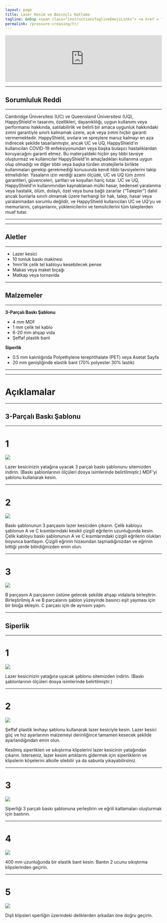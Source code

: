 ```yaml
---
layout: page
title: Laser Kesim ve Basınçlı Katlama
tagline: &nbsp <span class="instructionsTaglineEmojiLinks"> <a href = "https://youtu.be/IPKiPi-Tne8"><i class="em em-video_camera" aria-role="presentation" aria-label="VIDEO CAMERA"></i></a> <a href = "https://github.com/HappyShield/HappyShield/tree/master/Templates/LaserCutAndPressureCreasing" ><i class="em em-triangular_ruler" aria-role="presentation" aria-label="TRIANGULAR RULER"></i></a></span>
permalink: /pressure-creasing/tr/
---
```


<script src="https://snapwidget.com/js/snapwidget.js"></script>
<iframe src="https://snapwidget.com/embed/810066" class="snapwidget-widget" allowtransparency="true" frameborder="0" scrolling="no" style="border:none; overflow:hidden;  width:100%; "></iframe>

---

##  Sorumluluk Reddi

---

Cambridge Üniversitesi (UC) ve Queensland Üniversitesi (UQ), HappyShield'ın tasarımı, özellikleri, dayanıklılığı, uygun kullanımı veya performansı hakkında, satılabilirlik ve belirli bir amaca uygunluk hakkındaki zımni garantiyle sınırlı kalmamak üzere, açık veya zımni hiçbir garanti vermemektedir. HappyShield, sıvılara ve spreylere maruz kalmayı en aza indirecek şekilde tasarlanmıştır, ancak UC ve UQ, HappyShield'ın kullanıcıları COVID-19 enfeksiyonundan veya başka bulaşıcı hastalıklardan koruyacağını garanti etmez. Bu materyaldeki hiçbir şey tıbbi tavsiye oluşturmaz ve kullanıcılar HappyShield'in amaçladıkları kullanıma uygun olup olmadığı ve diğer tıbbi veya başka türden stratejilerle birlikte kullanmaları gerekip gerekmediği konusunda kendi tıbbi tavsiyelerini takip etmelidirler. Yasaların izin verdiği azami ölçüde, UC ve UQ tüm zımni garantileri, güvenceleri, şartları ve koşulları hariç tutar. UC ve UQ, HappyShield'ın kullanımından kaynaklanan mülki hasar, bedensel yaralanma veya hastalık, ölüm, dolaylı, özel veya buna bağlı zararlar (“Talepler”) dahil ancak bunlarla sınırlı olmamak üzere herhangi bir hak, talep, hasar veya yaralanmadan sorumlu değildir, ve HappyShield kullanıcıları UC ve UQ'yu ve memurlarını, çalışanlarını, yüklenicilerini ve temsilcilerini tüm taleplerden muaf tutar.

---

--- 

## Aletler

---

* Lazer kesici
* 10 tonluk baskı makinesi
* 1mm'lik çelik tel kabloyu kesebilecek pense
* Makas veya maket bıçağı
* Matkap veya tornavida

---

## Malzemeler

---

**3-Parçalı Baskı Şablonu**

* 4 mm MDF
* 1 mm çelik tel kablo
* 6-20 mm ahşap vida
* Şeffaf plastik bant

**Siperlik**

* 0.5 mm kalınlığında Polyethylene terephthalate (PET) veya Asetat Sayfa
* 20 mm genişliğinde elastik bant (70% polyester 30% lastik)

---

---

# Açıklamalar

---

## 3-Parçalı Baskı Şablonu

---

# 1 	

![](./Assets/Output/Steps/01.jpg)

Lazer kesicinizin yatağına uyacak 3 parçalı baskı şablonunu sitemizden indirin. (Baskı şablonlarının ölçüleri dosya isimlerinde belirtilmiştir.) MDF'yi şablonu kullanarak kesin.

---
# 2

![](./Assets/Output/Steps/02.jpg)

Baskı şablonunun 3 parçasını lazer kesiciden çıkarın. Çelik kabloyu şablonun A ve C kısımlarındaki kesikli çizgili eğrilerin uzunluğunda kesin. Çelik kabloyu baskı şablonunun A ve C kısımlarındaki çizgili eğrilerin olukları boyunca bantlayın. Çizgili eğrinin hizasından taşmadığınızdan ve eğrinin bittiği yerde bitirdiğinizden emin olun.



---
# 3

![](./Assets/Output/Steps/03.jpg)

B parçasını A parçasının üstüne gelecek şekilde ahşap vidalarla birleştirin. Birleştirilmiş A ve B parçalarını şablon yüzeyinde basıncı eşit yayması için bir bloğa ekleyin. C parçası için de aynısını yapın.


--- 
## Siperlik

---

# 1

![](./Assets/Output/Steps/04.jpg)

Lazer kesicinizin yatağına uyacak şablonu sitemizden indirin. (Baskı şablonlarının ölçüleri dosya isimlerinde belirtilmiştir.)

---

# 2	

![](./Assets/Output/Steps/05.jpg)

Şeffaf plastik levhayı şablonu kullanarak lazer kesiciyle kesin. Lazer kesici güç ve hız ayarlarının malzemeyi derinliğince tamamen kesecek şekilde ayarlandığından emin olun. 

Kesilmiş siperlikleri ve sıkıştırma klipslerini lazer kesicinin yatağından çıkarın. Isterseniz, lazer kesim artıklarını gidermek için siperliklerin ve klipslerin köşelerini alkolle silebilir ya da sabunla yıkayabilirsiniz. 

--- 

# 3

![](./Assets/Output/Steps/06.jpg)

Siperliği 3 parçalı baskı şablonuna yerleştirin ve eğrili katlamaları oluşturmak için bastırın.

---

# 4	

![](./Assets/Output/Steps/07.jpg)

400 mm uzunluğunda bir elastik bant kesin. Bantın 2 ucunu sıkıştırma klipslerinden geçirin.

---

# 5	

![](./Assets/Output/Steps/08.jpg)

Dişli klipsleri sperliğin üzerindeki deliklerden arkadan öne doğru geçirin. 
